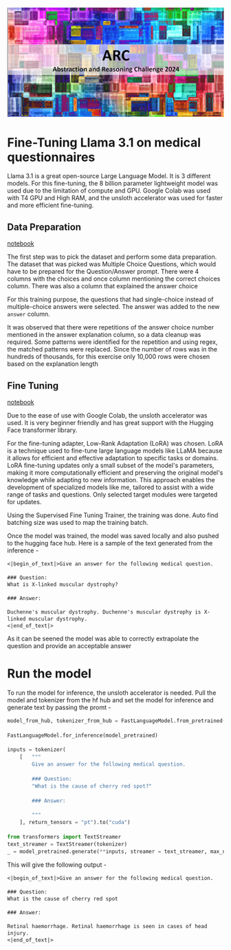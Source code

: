 ![alt text](https://github.com/ZieChan/ARC-with-Llama3.1/blob/main/img/3221asdf.jpg)

# Fine-Tuning Llama 3.1 on medical questionnaires
Llama 3.1 is a great open-source Large Language Model. It is 3 different models. For this fine-tuning, the 8 billion parameter lightweight model was used due to the limitation of compute and GPU. Google Colab was used with T4 GPU and High RAM, and the unsloth accelerator was used for faster and more efficient fine-tuning. 

## Data Preparation
[notebook](notebooks/Llama_3_1_fine_tuning_with_LoRA.ipynb)

The first step was to pick the dataset and perform some data preparation. The dataset that was picked was Multiple Choice Questions, which would have to be prepared for the Question/Answer prompt. There were 4 columns with the choices and once column mentioning the correct choices column. There was also a column that explained the answer choice

For this training purpose, the questions that had single-choice instead of multiple-choice answers were selected. The answer was added to the new `answer` column. 

It was observed that there were repetitions of the answer choice number mentioned in the answer explanation column, so a data cleanup was required. Some patterns were identified for the repetition and using regex, the matched patterns were replaced. 
Since the number of rows was in the hundreds of thousands, for this exercise only 10,000 rows were chosen based on the explanation length

## Fine Tuning
[notebook](notebooks/data_prep_for_medical_question_training.ipynb)

Due to the ease of use with Google Colab, the unsloth accelerator was used. It is very beginner friendly and has great support with the Hugging Face transformer library.

For the fine-tuning adapter, Low-Rank Adaptation (LoRA) was chosen. LoRA is a technique used to fine-tune large language models like LLaMA because it allows for efficient and effective adaptation to specific tasks or domains. LoRA fine-tuning updates only a small subset of the model's parameters, making it more computationally efficient and preserving the original model's knowledge while adapting to new information. This approach enables the development of specialized models like me, tailored to assist with a wide range of tasks and questions. Only selected target modules were targeted for updates.

Using the Supervised Fine Tuning Trainer, the training was done. Auto find batching size was used to map the training batch.

Once the model was trained, the model was saved locally and also pushed to the hugging face hub. Here is a sample of the text generated from the inference - 
```
<|begin_of_text|>Give an answer for the following medical question.

### Question:
What is X-linked muscular dystrophy?

### Answer:

Duchenne's muscular dystrophy. Duchenne's muscular dystrophy is X-linked muscular dystrophy.
<|end_of_text|>
```

As it can be seened the model was able to correctly extrapolate the question and provide an acceptable answer


# Run the model
To run the model for inference, the unsloth accelerator is needed. Pull the model and tokenizer from the hf hub and set the model for inference and generate text by passing the promt - 

```python
model_from_hub, tokenizer_from_hub = FastLanguageModel.from_pretrained("quazirab/Llama-3.1-fine-tuning-with-LoRA-medical-qa-datasets")

FastLanguageModel.for_inference(model_pretrained)

inputs = tokenizer(
    [   """
        Give an answer for the following medical question.

        ### Question:
        "What is the cause of cherry red spot?"

        ### Answer:

        """
    ], return_tensors = "pt").to("cuda")

from transformers import TextStreamer
text_streamer = TextStreamer(tokenizer)
_ = model_pretrained.generate(**inputs, streamer = text_streamer, max_new_tokens = 4096)
```

This will give the following output - 

```
<|begin_of_text|>Give an answer for the following medical question.

### Question:
What is the cause of cherry red spot

### Answer:

Retinal haemorrhage. Retinal haemorrhage is seen in cases of head injury.
<|end_of_text|>
```
